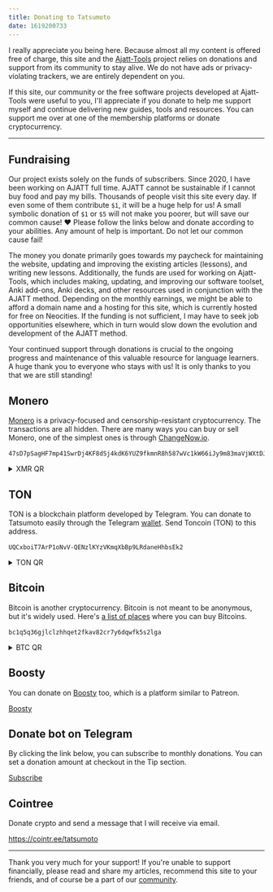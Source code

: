 ```yaml
---
title: Donating to Tatsumoto
date: 1619200733
---
```


I really appreciate you being here.
Because almost all my content is offered free of charge,
this site and the
[Ajatt-Tools](https://github.com/Ajatt-Tools)
project relies on donations and support from its community to stay alive.
We do not have ads or privacy-violating trackers, we are entirely dependent on you.

If this site,
our community
or the free software projects developed at Ajatt-Tools were useful to you,
I'll appreciate if you donate to help me support myself
and continue delivering new guides, tools and resources.
You can support me over at one of the membership platforms or donate cryptocurrency.

****

## Fundraising

Our project exists solely on the funds of subscribers.
Since 2020, I have been working on AJATT full time.
AJATT cannot be sustainable if I cannot buy food and pay my bills.
Thousands of people visit this site every day.
If even some of them contribute `$1`, it will be a huge help for us!
A small symbolic donation of `$1` or `$5` will not make you poorer,
but will save our common cause!
❤️  Please follow the links below and donate according to your abilities.
Any amount of help is important.
Do not let our common cause fail!

The money you donate primarily goes towards my paycheck for maintaining the website,
updating and improving the existing articles (lessons),
and writing new lessons.
Additionally,
the funds are used for working on Ajatt-Tools,
which includes making, updating, and improving
our software toolset, Anki add-ons, Anki decks,
and other resources used in conjunction with the AJATT method.
Depending on the monthly earnings, we might be able to afford a domain name and
a hosting for this site,
which is currently hosted for free on Neocities.
If the funding is not sufficient,
I may have to seek job opportunities elsewhere,
which in turn would slow down the evolution and development of the AJATT method.

Your continued support through donations is crucial to the ongoing progress
and maintenance of this valuable resource for language learners.
A huge thank you to everyone who stays with us!
It is only thanks to you that we are still standing!

## Monero

[Monero](https://www.getmonero.org/)
is a privacy-focused and censorship-resistant cryptocurrency.
The transactions are all hidden.
There are many ways you can buy or sell Monero, one of the simplest ones is through
[ChangeNow.io](https://changenow.io/).

```
47sD7pSagHF7mp41SwrDj4KF8dSj4kdK6YUZ9fkmnR8h587wVc1kW66iJy9m83maVjWXtDJxmCVxdieMyGZNFHZ2Fifrbr5
```

<details>
<summary>XMR QR</summary>
<p align="center"><img alt="XMR QR" src="img/xmr_qr.png"></p>
</details>

## TON

TON is a blockchain platform developed by Telegram.
You can donate to Tatsumoto easily through the Telegram [wallet](https://t.me/wallet).
Send Toncoin (TON) to this address.

```
UQCxboiT7ArP1oNvV-QENzlKYzVKmqXbBp9LRdaneHhbsEk2
```

<details>
<summary>TON QR</summary>
<p align="center"><img src="img/ton_qr.webp" alt="TON QR"></p>
</details>

## Bitcoin

Bitcoin is another cryptocurrency.
Bitcoin is not meant to be anonymous, but it's widely used.
Here's
[a list of places](https://web.archive.org/web/20250513142814if_/https://igwiki.lyci.de/wiki/Cryptocurrency#Where_You_Can_Buy)
where you can buy Bitcoins.

```
bc1q5q36gjlclzhhqet2fkav82cr7y6dqwfk5s2lga
```

<details>
<summary>BTC QR</summary>
<p align="center"><img alt="BTC QR" src="img/btc_qr.png"></p>
</details>

## Boosty

You can donate on
[Boosty](https://boosty.to/tatsumoto/donate)
too, which is a platform similar to Patreon.

<a target="_blank" class="md-button boosty" href="https://boosty.to/tatsumoto/donate">Boosty</a>

## Donate bot on Telegram

By clicking the link below,
you can subscribe to monthly donations.
You can set a donation amount at checkout in the Tip section.

<a target="_blank" class="md-button telegram" href="https://t.me/ajatt_tools/348">Subscribe</a>

## Cointree

Donate crypto and send a message that I will receive via email.

https://cointr.ee/tatsumoto

<!-- Deprecated methods

## Liberapay

Liberapay is a recurrent donations platform.
Liberapay does not take a cut of payments.

<a target="_blank" class="md-button lp" href="https://liberapay.com/Tatsumoto/donate">Donate using Liberapay</a>

## Patreon

You can support me over at Patreon by clicking the button below.

<a target="_blank" class="md-button patreon" href="https://www.patreon.com/bePatron?u=43555128">Become a patron</a>

/Deprecated methods -->

****

Thank you very much for your support!
If you're unable to support financially,
please read and share my articles,
recommend this site to your friends,
and of course be a part of our [community](join-our-community.html).
